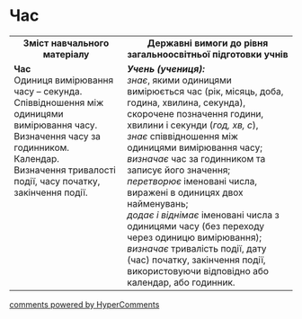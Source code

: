 <div id="hypercomments_widget" class="js-hypercomments-widget invisible"></div>

# Час
<table>
  <tr>
    <td width="40%" align="center"><b>Зміст навчального матеріалу<b></td>
    <td width="60%" align="center"><b>Державні вимоги до рівня загальноосвітньої підготовки учнів</b></td>
  </tr>
  <tr>
    <td width="40%" style="vertical-align:top !important;"><b>Час</b><br>
Одиниця вимірювання часу – секунда. <br>
Співвідношення між одиницями вимірювання часу. <br>
Визначення часу за годинником. <br>
Календар.<br>
Визначення тривалості події, часу початку, закінчення події.<br></td>
    <td width="60%" style="vertical-align:top !important;"><i><b>Учень (учениця):</b></i><br>
<i>знає</i>, якими  одиницями вимірюється час (рік, місяць, доба, година, хвилина, секунда), скорочене позначення години, хвилини і секунди  (<i>год, хв, с</i>), <br>
<i>знає</i> співвідношення між одиницями вимірювання часу; <br>
<i>визначає</i> час за годинником та записує його значення;<br>
<i>перетворює</i> іменовані числа, виражені в  одиницях двох найменувань;<br>
<i>додає і віднімає</i> іменовані числа з одиницями часу (без переходу через одиницю вимірювання);<br>
<i>визначає</i> тривалість події, дату (час) початку, закінчення події, використовуючи відповідно або календар,  або годинник.<br></td>
  </tr>
</table>

<div class="js-hypercomments-container">
    <a href="http://hypercomments.com" class="hc-link" title="comments widget">comments powered by HyperComments</a>
</div>